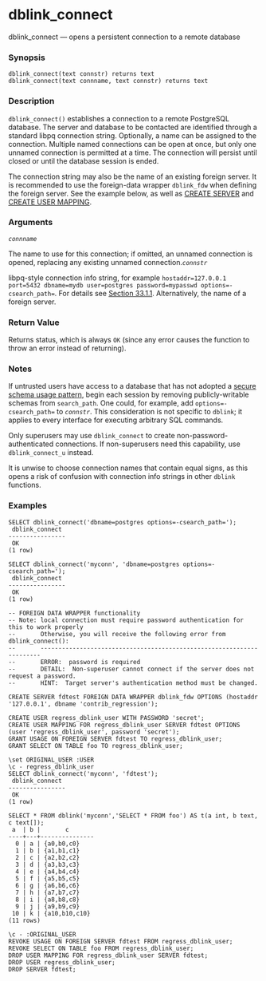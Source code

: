 # dblink\_connect

dblink\_connect — opens a persistent connection to a remote database

### Synopsis

```
dblink_connect(text connstr) returns text
dblink_connect(text connname, text connstr) returns text
```

### Description

`dblink_connect()` establishes a connection to a remote PostgreSQL database. The server and database to be contacted are identified through a standard libpq connection string. Optionally, a name can be assigned to the connection. Multiple named connections can be open at once, but only one unnamed connection is permitted at a time. The connection will persist until closed or until the database session is ended.

The connection string may also be the name of an existing foreign server. It is recommended to use the foreign-data wrapper `dblink_fdw` when defining the foreign server. See the example below, as well as [CREATE SERVER](https://www.postgresql.org/docs/12/sql-createserver.html) and [CREATE USER MAPPING](https://www.postgresql.org/docs/12/sql-createusermapping.html).

### Arguments

_`connname`_

The name to use for this connection; if omitted, an unnamed connection is opened, replacing any existing unnamed connection._`connstr`_

libpq-style connection info string, for example `hostaddr=127.0.0.1 port=5432 dbname=mydb user=postgres password=mypasswd options=-csearch_path=`. For details see [Section 33.1.1](https://www.postgresql.org/docs/12/libpq-connect.html#LIBPQ-CONNSTRING). Alternatively, the name of a foreign server.

### Return Value

Returns status, which is always `OK` (since any error causes the function to throw an error instead of returning).

### Notes

If untrusted users have access to a database that has not adopted a [secure schema usage pattern](https://www.postgresql.org/docs/12/ddl-schemas.html#DDL-SCHEMAS-PATTERNS), begin each session by removing publicly-writable schemas from `search_path`. One could, for example, add `options=-csearch_path=` to _`connstr`_. This consideration is not specific to `dblink`; it applies to every interface for executing arbitrary SQL commands.

Only superusers may use `dblink_connect` to create non-password-authenticated connections. If non-superusers need this capability, use `dblink_connect_u` instead.

It is unwise to choose connection names that contain equal signs, as this opens a risk of confusion with connection info strings in other `dblink` functions.

### Examples

```
SELECT dblink_connect('dbname=postgres options=-csearch_path=');
 dblink_connect
----------------
 OK
(1 row)

SELECT dblink_connect('myconn', 'dbname=postgres options=-csearch_path=');
 dblink_connect
----------------
 OK
(1 row)

-- FOREIGN DATA WRAPPER functionality
-- Note: local connection must require password authentication for this to work properly
--       Otherwise, you will receive the following error from dblink_connect():
--       ----------------------------------------------------------------------
--       ERROR:  password is required
--       DETAIL:  Non-superuser cannot connect if the server does not request a password.
--       HINT:  Target server's authentication method must be changed.

CREATE SERVER fdtest FOREIGN DATA WRAPPER dblink_fdw OPTIONS (hostaddr '127.0.0.1', dbname 'contrib_regression');

CREATE USER regress_dblink_user WITH PASSWORD 'secret';
CREATE USER MAPPING FOR regress_dblink_user SERVER fdtest OPTIONS (user 'regress_dblink_user', password 'secret');
GRANT USAGE ON FOREIGN SERVER fdtest TO regress_dblink_user;
GRANT SELECT ON TABLE foo TO regress_dblink_user;

\set ORIGINAL_USER :USER
\c - regress_dblink_user
SELECT dblink_connect('myconn', 'fdtest');
 dblink_connect 
----------------
 OK
(1 row)

SELECT * FROM dblink('myconn','SELECT * FROM foo') AS t(a int, b text, c text[]);
 a  | b |       c       
----+---+---------------
  0 | a | {a0,b0,c0}
  1 | b | {a1,b1,c1}
  2 | c | {a2,b2,c2}
  3 | d | {a3,b3,c3}
  4 | e | {a4,b4,c4}
  5 | f | {a5,b5,c5}
  6 | g | {a6,b6,c6}
  7 | h | {a7,b7,c7}
  8 | i | {a8,b8,c8}
  9 | j | {a9,b9,c9}
 10 | k | {a10,b10,c10}
(11 rows)

\c - :ORIGINAL_USER
REVOKE USAGE ON FOREIGN SERVER fdtest FROM regress_dblink_user;
REVOKE SELECT ON TABLE foo FROM regress_dblink_user;
DROP USER MAPPING FOR regress_dblink_user SERVER fdtest;
DROP USER regress_dblink_user;
DROP SERVER fdtest;
```
